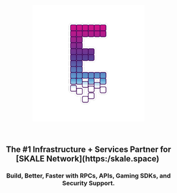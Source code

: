 <br>
<p align="center"><img width="300" src="/logo.png" alt="Eidolon Labs Logo"></p>
<br>
<h2 align="center">The #1 Infrastructure + Services Partner for [SKALE Network](https:/skale.space)&nbsp;</h2>
<h3 align="center">Build, Better, Faster with RPCs, APIs, Gaming SDKs, and Security Support.</h3>
<br>
